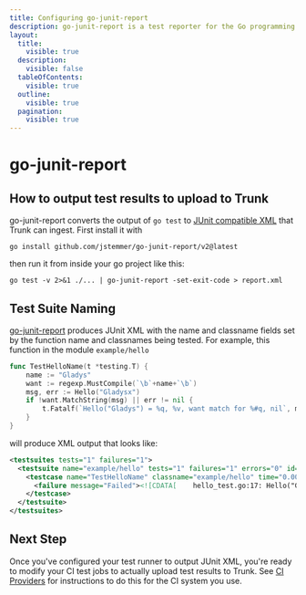 ```yaml
---
title: Configuring go-junit-report
description: go-junit-report is a test reporter for the Go programming language
layout:
  title:
    visible: true
  description:
    visible: false
  tableOfContents:
    visible: true
  outline:
    visible: true
  pagination:
    visible: true
---
```


# go-junit-report

## How to output test results to upload to Trunk

go-junit-report converts the output of `go test` to [JUnit compatible XML](https://github.com/testmoapp/junitxml) that Trunk can ingest. First install it with

```shell
go install github.com/jstemmer/go-junit-report/v2@latest
```

then run it from inside your go project like this:

```shell
go test -v 2>&1 ./... | go-junit-report -set-exit-code > report.xml
```

## Test Suite Naming

[go-junit-report](https://github.com/jstemmer/go-junit-report) produces JUnit XML with the name and classname fields set by the function name and classnames being tested. For example, this function in the module `example/hello`

```go
func TestHelloName(t *testing.T) {
    name := "Gladys"
    want := regexp.MustCompile(`\b`+name+`\b`)
    msg, err := Hello("Gladysx")
    if !want.MatchString(msg) || err != nil {
        t.Fatalf(`Hello("Gladys") = %q, %v, want match for %#q, nil`, msg, err, want)
    }
}
```

will produce XML output that looks like:

```xml
<testsuites tests="1" failures="1">
  <testsuite name="example/hello" tests="1" failures="1" errors="0" id="0" hostname="Joshs-MacBook-Air.local" time="0.386" timestamp="2024-08-06T11:51:57-07:00">
    <testcase name="TestHelloName" classname="example/hello" time="0.000">
      <failure message="Failed"><![CDATA[    hello_test.go:17: Hello("Gladys") = "Great to see you, Gladysx!", <nil>, want match for `\bGladys\b`, nil]]></failure>
    </testcase>
  </testsuite>
</testsuites>

```

## Next Step

Once you've configured your test runner to output JUnit XML, you're ready to modify your CI test jobs to actually upload test results to Trunk. See [CI Providers](../ci-providers/) for instructions to do this for the CI system you use.

